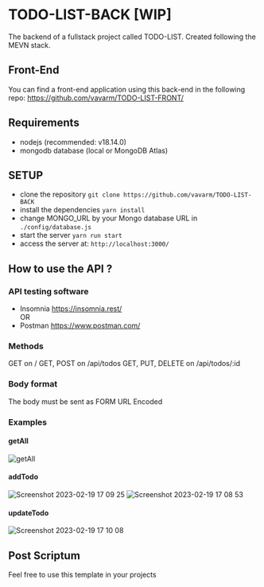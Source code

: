 # TODO-LIST-BACK [WIP]
The backend of a fullstack project called TODO-LIST. Created following the MEVN stack.

## Front-End
You can find a front-end application using this back-end in the following repo: https://github.com/vavarm/TODO-LIST-FRONT/

## Requirements
- nodejs (recommended: v18.14.0)
- mongodb database (local or MongoDB Atlas)

## SETUP
- clone the repository ```git clone https://github.com/vavarm/TODO-LIST-BACK```
- install the dependencies ```yarn install```
- change MONGO_URL by your Mongo database URL in ```./config/database.js```
- start the server ```yarn run start```
- access the server at: ```http://localhost:3000/```

## How to use the API ?
### API testing software
- Insomnia https://insomnia.rest/  
OR
- Postman https://www.postman.com/
### Methods
GET on /
GET, POST on /api/todos
GET, PUT, DELETE on /api/todos/:id
### Body format
The body must be sent as FORM URL Encoded
### Examples
#### getAll
![getAll](https://user-images.githubusercontent.com/66647999/219959978-6aeb37d8-1608-426d-9cc4-f41600deb75c.png)
#### addTodo
![Screenshot 2023-02-19 17 09 25](https://user-images.githubusercontent.com/66647999/219960068-56154eab-23d9-4adf-8ec0-1ee688d1e3c2.png)
![Screenshot 2023-02-19 17 08 53](https://user-images.githubusercontent.com/66647999/219960036-8519b863-1d24-4ea4-b042-b806ef63e676.png)
#### updateTodo
![Screenshot 2023-02-19 17 10 08](https://user-images.githubusercontent.com/66647999/219960114-d3436d3a-85d2-4f38-abf5-4feb1110c425.png)

## Post Scriptum
Feel free to use this template in your projects
